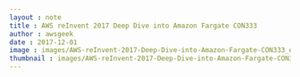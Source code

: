 ```yaml
---
layout : note
title : AWS reInvent 2017 Deep Dive into Amazon Fargate CON333
author : awsgeek
date : 2017-12-01
image : images/AWS-reInvent-2017-Deep-Dive-into-Amazon-Fargate-CON333_en.jpg
thumbnail : images/AWS-reInvent-2017-Deep-Dive-into-Amazon-Fargate-CON333-thumbnail_en.jpg
---
```

